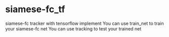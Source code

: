 # siamese-fc_tf
siamese-fc tracker with tensorflow implement
You can use train_net to train your siamese-fc net
You can use tracking to test your trained net
